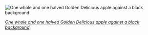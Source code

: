 
![One whole and one halved Golden Delicious apple against a black background](https://upload.wikimedia.org/wikipedia/commons/thumb/0/0f/Golden_Delicious_apples.jpg/600px-Golden_Delicious_apples.jpg)

*[One whole and one halved Golden Delicious apple against a black background](https://wikipedia.org/wiki/File:Golden_Delicious_apples.jpg)*
